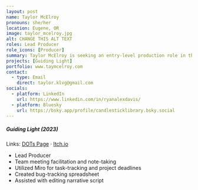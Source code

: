 ```yaml
---
layout: post
name: Taylor McElroy
pronouns: she/her
location: Eugene, OR
image: taylor_mcelroy.jpg
alt: CHANGE THIS ALT TEXT
roles: Lead Producer
role_icons: [Producer]
summary: Taylor McElroy is seeking an entry-level production role in the games industry. Her background is a mix of team coordination and project management in TTRPGs and higher education. She holds a B.A. in Interdisciplinary Studies.
projects: [Guiding Light]
portfolio: www.taymcelroy.com
contact:
  - type: Email
    direct: taylor.klvg@gmail.com
socials:
  - platform: LinkedIn
    url: https://www.linkedin.com/in/ryanalexdavis/
  - platform: Bluesky
    url: https://bsky.app/profile/candlesticklibrary.bsky.social
---
```


##### _Guiding Light (2023)_
Links: [DOTs Page](/projects/guiding-light) &middot; [Itch.io](https://candlesticklibrary.itch.io/guiding-light)
- Lead Producer
- Team meeting facilitation and note-taking
- Utilized Miro for task-tracking and project deadlines
- Created bug-tracking spreadsheet
- Assisted with editing narrative script
